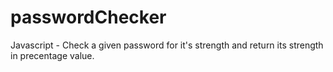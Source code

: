 # passwordChecker
Javascript - Check a given password for it's strength and return its strength in precentage value.
